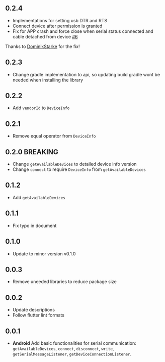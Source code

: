 ## 0.2.4
- Implementations for setting usb DTR and RTS
- Connect device after permission is granted
- Fix for APP crash and force close when serial status connected and cable detached from device [#6](https://github.com/farellsujanto/flutter_serial_communication/issues/6)

Thanks to [DominikStarke](https://github.com/DominikStarke) for the fix!

## 0.2.3
- Change gradle implementation to api, so updating build gradle wont be needed when installing the library

## 0.2.2
- Add `vendorId` to `DeviceInfo`

## 0.2.1
- Remove equal operator from `DeviceInfo`

## 0.2.0 BREAKING
- Change `getAvailableDevices` to detailed device info version
- Change `connect` to require `DeviceInfo` from `getAvailableDevices`

## 0.1.2
- Add `getAvailableDevices`

## 0.1.1
- Fix typo in document

## 0.1.0
- Update to minor version v0.1.0

## 0.0.3
- Remove uneeded libraries to reduce package size

## 0.0.2
- Update descriptions
- Follow flutter lint formats

## 0.0.1

- **Android** Add basic functionalities for serial communication: `getAvailableDevices`, `connect`, `disconnect`, `write`, `getSerialMessageListener`, `getDeviceConnectionListener`.
